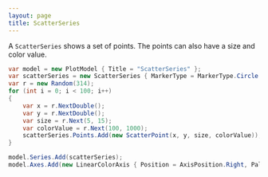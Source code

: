 ```yaml
---
layout: page
title: ScatterSeries
---
```


A `ScatterSeries` shows a set of points. The points can also have a size and color value.

``` csharp
var model = new PlotModel { Title = "ScatterSeries" };
var scatterSeries = new ScatterSeries { MarkerType = MarkerType.Circle };
var r = new Random(314);
for (int i = 0; i < 100; i++)
{
    var x = r.NextDouble();
    var y = r.NextDouble();
    var size = r.Next(5, 15);
    var colorValue = r.Next(100, 1000);
    scatterSeries.Points.Add(new ScatterPoint(x, y, size, colorValue));
}

model.Series.Add(scatterSeries);
model.Axes.Add(new LinearColorAxis { Position = AxisPosition.Right, Palette = OxyPalettes.Jet(200) });
```
